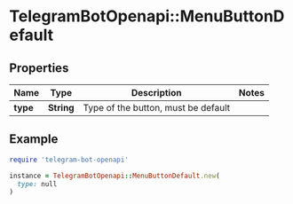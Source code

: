 # TelegramBotOpenapi::MenuButtonDefault

## Properties

| Name | Type | Description | Notes |
| ---- | ---- | ----------- | ----- |
| **type** | **String** | Type of the button, must be default |  |

## Example

```ruby
require 'telegram-bot-openapi'

instance = TelegramBotOpenapi::MenuButtonDefault.new(
  type: null
)
```

